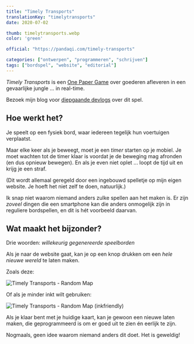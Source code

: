 ```yaml
---
title: "Timely Transports"
translationKey: "timelytransports"
date: 2020-07-02

thumb: timelytransports.webp
color: 'green'

official: "https://pandaqi.com/timely-transports"

categories: ["ontwerpen", "programmeren", "schrijven"]
tags: ["bordspel", "website", "editorial"]
---
```


_Timely Transports_ is een [One Paper Game](/nl/ontwerpen/bordspel/one-paper-games) over goederen afleveren in een gevaarlijke jungle ... in real-time.

Bezoek mijn blog voor [diepgaande devlogs](https://pandaqi.com/blog/boardgames/timely-transports) over dit spel.

## Hoe werkt het?
Je speelt op een fysiek bord, waar iedereen tegelijk hun voertuigen verplaatst.

Maar elke keer als je beweegt, moet je een _timer_ starten op je mobiel. Je moet wachten tot de timer klaar is voordat je de beweging mag afronden (en dus opnieuw bewegen). En als je even niet oplet ... loopt de tijd uit en krijg je een straf.

(Dit wordt allemaal geregeld door een ingebouwd spelletje op mijn eigen website. Je hoeft het niet zelf te doen, natuurlijk.)

Ik snap niet waarom niemand anders zulke spellen aan het maken is. Er zijn _zoveel_ dingen die een smartphone kan die anders onmogelijk zijn in reguliere bordspellen, en dit is hét voorbeeld daarvan.

## Wat maakt het bijzonder?
Drie woorden: _willekeurig gegenereerde speelborden_

Als je naar de website gaat, kan je op een knop drukken om een _hele nieuwe wereld_ te laten maken.

Zoals deze:

![Timely Transports - Random Map](timelytransports-map1.webp)

Of als je minder inkt wilt gebruiken:

![Timely Transports - Random Map (inkfriendly)](timelytransports-map2.webp)

Als je klaar bent met je huidige kaart, kan je gewoon een nieuwe laten maken, die geprogrammeerd is om er goed uit te zien én eerlijk te zijn.

Nogmaals, geen idee waarom niemand anders dit doet. Het is geweldig!